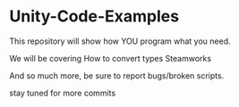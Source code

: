# Unity-Code-Examples
This repository will show how YOU program what you need.

We will be covering
  How to convert types
  Steamworks

And so much more, be sure to report bugs/broken scripts.

stay tuned for more commits
